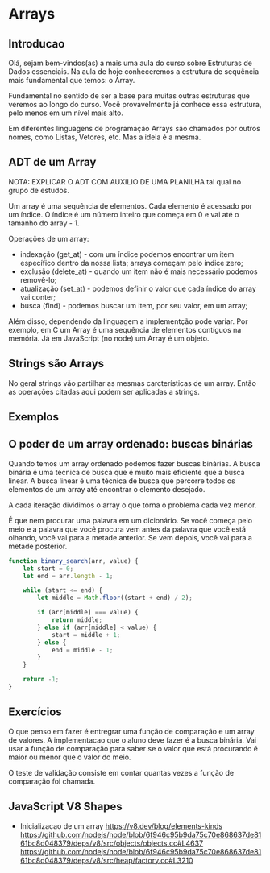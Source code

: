 # Arrays

## Introducao

Olá, sejam bem-vindos(as) a mais uma aula do curso sobre Estruturas de Dados essenciais. Na aula de hoje conheceremos
a estrutura de sequência mais fundamental que temos: o Array.

Fundamental no sentido de ser a base para muitas outras estruturas que veremos ao longo do curso. Você provavelmente já
conhece essa estrutura, pelo menos em um nível mais alto.

Em diferentes linguagens de programação Arrays são chamados por outros nomes, como Listas, Vetores, etc. Mas a ideia
é a mesma.

## ADT de um Array

NOTA: EXPLICAR O ADT COM AUXILIO DE UMA PLANILHA tal qual no grupo de estudos.

Um array é uma sequência de elementos. Cada elemento é acessado por um índice. O índice é um número inteiro que começa
em 0 e vai até o tamanho do array - 1.

Operações de um array:

- indexação (get_at) - com um índice podemos encontrar um item específico dentro da nossa lista; arrays começam pelo
    índice zero;
- exclusão (delete_at) - quando um item não é mais necessário podemos removê-lo;
- atualização (set_at) - podemos definir o valor que cada índice do array vai conter;
- busca (find) - podemos buscar um item, por seu valor, em um array;

Além disso, dependendo da linguagem a implementção pode variar. Por exemplo, em C um Array é uma sequência de elementos 
contíguos na memória. Já em JavaScript (no node) um Array é um objeto.

## Strings são Arrays

No geral strings vão partilhar as mesmas carcterísticas de um array. Então as operações citadas aqui podem ser aplicadas 
a strings.

## Exemplos

## O poder de um array ordenado: buscas binárias

Quando temos um array ordenado podemos fazer buscas binárias. A busca binária é uma técnica de busca que é muito mais 
eficiente que a busca linear. A busca linear é uma técnica de busca que percorre todos os elementos de um array até 
encontrar o elemento desejado.

A cada iteração dividimos o array o que torna o problema cada vez menor.

É que nem procurar uma palavra em um dicionário. Se você começa pelo meio e a palavra que você procura vem antes da 
palavra que você está olhando, você vai para a metade anterior. Se vem depois, você vai para a metade posterior.

```javascript
function binary_search(arr, value) {
    let start = 0;
    let end = arr.length - 1;

    while (start <= end) {
        let middle = Math.floor((start + end) / 2);

        if (arr[middle] === value) {
            return middle;
        } else if (arr[middle] < value) {
            start = middle + 1;
        } else {
            end = middle - 1;
        }
    }

    return -1;
}
```

## Exercícios

O que penso em fazer é entregrar uma função de comparação e um array de valores. A implementacao que o aluno deve fazer
é a busca binária. Vai usar a função de comparação para saber se o valor que está procurando é maior ou menor que
o valor do meio.

O teste de validação consiste em contar quantas vezes a função de comparação foi chamada.

## JavaScript V8 Shapes

- Inicializacao de um array
    https://v8.dev/blog/elements-kinds
    https://github.com/nodejs/node/blob/6f946c95b9da75c70e868637de8161bc8d048379/deps/v8/src/objects/objects.cc#L4637
    https://github.com/nodejs/node/blob/6f946c95b9da75c70e868637de8161bc8d048379/deps/v8/src/heap/factory.cc#L3210

